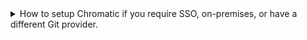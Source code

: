 <details>
<summary id="demo-chromatic-unlinked">How to setup Chromatic if you require SSO, on-premises, or have a different Git provider.</summary>

["Unlinked" projects](/docs/access#unlinked-projects) are the way to go if you use an OAuth provider or Git host that Chromatic doesn't support yet, or if you need an enterprise plan but wish to trial Chromatic with your project first.

To setup Chromatic with an "unlinked" project:

1. Make sure your code is in a local or self-hosted repository (Chromatic uses Git history to track baselines).
2. Sign in using your _personal_ account via any of the supported providers. We'll use this to authenticate you as a user only so the account doesn't have to be associated with your work.
3. Select "Create a project" and type your project name to create an unlinked project.

![Setup unlinked project](../../images/chromatic-setup-unlinked-project.png)

Nice! You created an unlinked project. This will allow you to get started with [UI Testing](/docs/test) workflow regardless of the underlying git provider. You can then configure your CI system to automatically run a Chromatic build on push.

The Chromatic CLI provides the option to generate a JUnit XML report of your build, which you can use to handle commit / pull request statuses yourself. See [debug options](/docs/cli#debug-options) for details.

Unlinked projects have certain drawbacks:

- You won't get automatic PR checks, so pull requests will not be marked with our status messages. You'll need to set this up manually via your CI provider.
- Authentication and access control must be handled manually through user invites.

</details>
